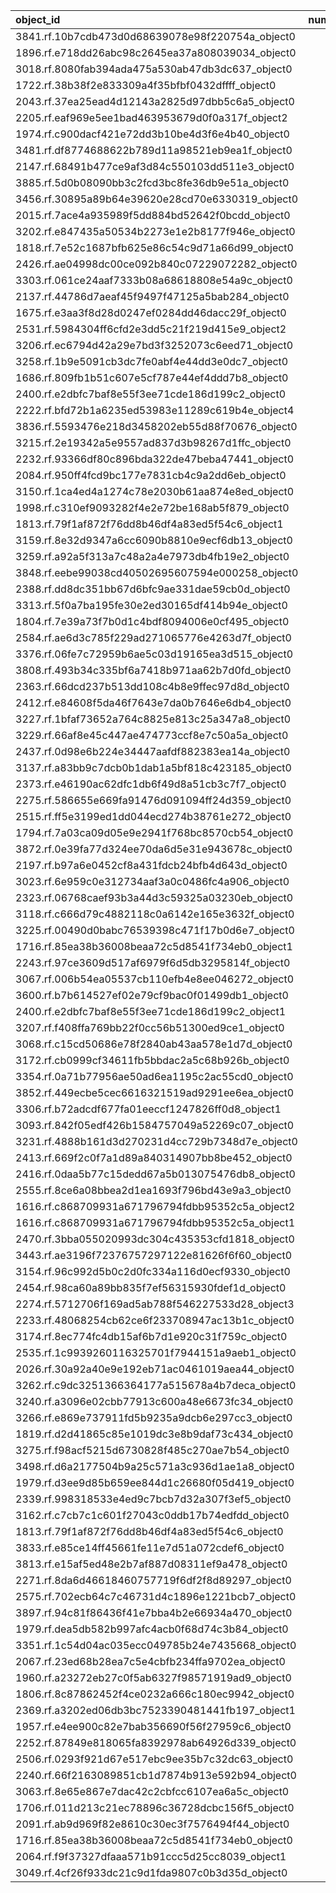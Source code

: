 | object_id                                        |   num_queries |   top1_rate |   top5_rate |   mean_rank |   median_rank |
|:-------------------------------------------------|--------------:|------------:|------------:|------------:|--------------:|
| 3841.rf.10b7cdb473d0d68639078e98f220754a_object0 |             3 |    1        |    1        |         1   |           1   |
| 1896.rf.e718dd26abc98c2645ea37a808039034_object0 |             2 |    1        |    1        |         1   |           1   |
| 3018.rf.8080fab394ada475a530ab47db3dc637_object0 |             2 |    1        |    1        |         1   |           1   |
| 1722.rf.38b38f2e833309a4f35bfbf0432dffff_object0 |             1 |    1        |    1        |         1   |           1   |
| 2043.rf.37ea25ead4d12143a2825d97dbb5c6a5_object0 |             1 |    1        |    1        |         1   |           1   |
| 2205.rf.eaf969e5ee1bad463953679d0f0a317f_object2 |             1 |    1        |    1        |         1   |           1   |
| 1974.rf.c900dacf421e72dd3b10be4d3f6e4b40_object0 |             1 |    1        |    1        |         1   |           1   |
| 3481.rf.df8774688622b789d11a98521eb9ea1f_object0 |             1 |    1        |    1        |         1   |           1   |
| 2147.rf.68491b477ce9af3d84c550103dd511e3_object0 |             1 |    1        |    1        |         1   |           1   |
| 3885.rf.5d0b08090bb3c2fcd3bc8fe36db9e51a_object0 |             1 |    1        |    1        |         1   |           1   |
| 3456.rf.30895a89b64e39620e28cd70e6330319_object0 |             1 |    1        |    1        |         1   |           1   |
| 2015.rf.7ace4a935989f5dd884bd52642f0bcdd_object0 |             1 |    1        |    1        |         1   |           1   |
| 3202.rf.e847435a50534b2273e1e2b8177f946e_object0 |             1 |    1        |    1        |         1   |           1   |
| 1818.rf.7e52c1687bfb625e86c54c9d71a66d99_object0 |             1 |    1        |    1        |         1   |           1   |
| 2426.rf.ae04998dc00ce092b840c07229072282_object0 |             1 |    1        |    1        |         1   |           1   |
| 3303.rf.061ce24aaf7333b08a68618808e54a9c_object0 |             1 |    1        |    1        |         1   |           1   |
| 2137.rf.44786d7aeaf45f9497f47125a5bab284_object0 |             1 |    1        |    1        |         1   |           1   |
| 1675.rf.e3aa3f8d28d0247ef0284dd46dacc29f_object0 |             1 |    1        |    1        |         1   |           1   |
| 2531.rf.5984304ff6cfd2e3dd5c21f219d415e9_object2 |             1 |    1        |    1        |         1   |           1   |
| 3206.rf.ec6794d42a29e7bd3f3252073c6eed71_object0 |             1 |    1        |    1        |         1   |           1   |
| 3258.rf.1b9e5091cb3dc7fe0abf4e44dd3e0dc7_object0 |             1 |    1        |    1        |         1   |           1   |
| 1686.rf.809fb1b51c607e5cf787e44ef4ddd7b8_object0 |             1 |    1        |    1        |         1   |           1   |
| 2400.rf.e2dbfc7baf8e55f3ee71cde186d199c2_object0 |             1 |    1        |    1        |         1   |           1   |
| 2222.rf.bfd72b1a6235ed53983e11289c619b4e_object4 |             1 |    1        |    1        |         1   |           1   |
| 3836.rf.5593476e218d3458202eb55d88f70676_object0 |             1 |    1        |    1        |         1   |           1   |
| 3215.rf.2e19342a5e9557ad837d3b98267d1ffc_object0 |             1 |    1        |    1        |         1   |           1   |
| 2232.rf.93366df80c896bda322de47beba47441_object0 |             1 |    1        |    1        |         1   |           1   |
| 2084.rf.950ff4fcd9bc177e7831cb4c9a2dd6eb_object0 |             1 |    1        |    1        |         1   |           1   |
| 3150.rf.1ca4ed4a1274c78e2030b61aa874e8ed_object0 |             1 |    1        |    1        |         1   |           1   |
| 1998.rf.c310ef9093282f4e2e72be168ab5f879_object0 |             1 |    1        |    1        |         1   |           1   |
| 1813.rf.79f1af872f76dd8b46df4a83ed5f54c6_object1 |             1 |    1        |    1        |         1   |           1   |
| 3159.rf.8e32d9347a6cc6090b8810e9ecf6db13_object0 |             1 |    1        |    1        |         1   |           1   |
| 3259.rf.a92a5f313a7c48a2a4e7973db4fb19e2_object0 |             1 |    1        |    1        |         1   |           1   |
| 3848.rf.eebe99038cd40502695607594e000258_object0 |             1 |    1        |    1        |         1   |           1   |
| 2388.rf.dd8dc351bb67d6bfc9ae331dae59cb0d_object0 |             1 |    1        |    1        |         1   |           1   |
| 3313.rf.5f0a7ba195fe30e2ed30165df414b94e_object0 |             1 |    1        |    1        |         1   |           1   |
| 1804.rf.7e39a73f7b0d1c4bdf8094006e0cf495_object0 |             1 |    1        |    1        |         1   |           1   |
| 2584.rf.ae6d3c785f229ad271065776e4263d7f_object0 |             1 |    1        |    1        |         1   |           1   |
| 3376.rf.06fe7c72959b6ae5c03d19165ea3d515_object0 |             1 |    1        |    1        |         1   |           1   |
| 3808.rf.493b34c335bf6a7418b971aa62b7d0fd_object0 |             1 |    1        |    1        |         1   |           1   |
| 2363.rf.66dcd237b513dd108c4b8e9ffec97d8d_object0 |             1 |    1        |    1        |         1   |           1   |
| 2412.rf.e84608f5da46f7643e7da0b7646e6db4_object0 |             1 |    1        |    1        |         1   |           1   |
| 3227.rf.1bfaf73652a764c8825e813c25a347a8_object0 |             1 |    1        |    1        |         1   |           1   |
| 3229.rf.66af8e45c447ae474773ccf8e7c50a5a_object0 |             1 |    1        |    1        |         1   |           1   |
| 2437.rf.0d98e6b224e34447aafdf882383ea14a_object0 |             1 |    1        |    1        |         1   |           1   |
| 3137.rf.a83bb9c7dcb0b1dab1a5bf818c423185_object0 |             1 |    1        |    1        |         1   |           1   |
| 2373.rf.e46190ac62dfc1db6f49d8a51cb3c7f7_object0 |             1 |    1        |    1        |         1   |           1   |
| 2275.rf.586655e669fa91476d091094ff24d359_object0 |             1 |    1        |    1        |         1   |           1   |
| 2515.rf.ff5e3199ed1dd044ecd274b38761e272_object0 |             1 |    1        |    1        |         1   |           1   |
| 1794.rf.7a03ca09d05e9e2941f768bc8570cb54_object0 |             1 |    1        |    1        |         1   |           1   |
| 3872.rf.0e39fa77d324ee70da6d5e31e943678c_object0 |             1 |    1        |    1        |         1   |           1   |
| 2197.rf.b97a6e0452cf8a431fdcb24bfb4d643d_object0 |             1 |    1        |    1        |         1   |           1   |
| 3023.rf.6e959c0e312734aaf3a0c0486fc4a906_object0 |             1 |    1        |    1        |         1   |           1   |
| 2323.rf.06768caef93b3a44d3c59325a03230eb_object0 |             1 |    1        |    1        |         1   |           1   |
| 3118.rf.c666d79c4882118c0a6142e165e3632f_object0 |             1 |    1        |    1        |         1   |           1   |
| 3225.rf.00490d0babc76539398c471f17b0d6e7_object0 |             1 |    1        |    1        |         1   |           1   |
| 1716.rf.85ea38b36008beaa72c5d8541f734eb0_object1 |             1 |    1        |    1        |         1   |           1   |
| 2243.rf.97ce3609d517af6979f6d5db3295814f_object0 |             1 |    1        |    1        |         1   |           1   |
| 3067.rf.006b54ea05537cb110efb4e8ee046272_object0 |             1 |    1        |    1        |         1   |           1   |
| 3600.rf.b7b614527ef02e79cf9bac0f01499db1_object0 |             3 |    0.666667 |    1        |         2   |           1   |
| 2400.rf.e2dbfc7baf8e55f3ee71cde186d199c2_object1 |             2 |    0.5      |    1        |         1.5 |           1.5 |
| 3207.rf.f408ffa769bb22f0cc56b51300ed9ce1_object0 |             2 |    0.5      |    1        |         2   |           2   |
| 3068.rf.c15cd50686e78f2840ab43aa578e1d7d_object0 |             3 |    0        |    0.333333 |        17   |          24   |
| 3172.rf.cb0999cf34611fb5bbdac2a5c68b926b_object0 |             2 |    0        |    0        |        19   |          19   |
| 3354.rf.0a71b77956ae50ad6ea1195c2ac55cd0_object0 |             2 |    0        |    0        |        58   |          58   |
| 3852.rf.449ecbe5cec6616321519ad9291ee6ea_object0 |             2 |    0        |    0        |        58.5 |          58.5 |
| 3306.rf.b72adcdf677fa01eeccf1247826ff0d8_object1 |             2 |    0        |    0        |        10   |          10   |
| 3093.rf.842f05edf426b1584757049a52269c07_object0 |             1 |    0        |    0        |        25   |          25   |
| 3231.rf.4888b161d3d270231d4cc729b7348d7e_object0 |             1 |    0        |    1        |         2   |           2   |
| 2413.rf.669f2c0f7a1d89a840314907bb8be452_object0 |             1 |    0        |    1        |         3   |           3   |
| 2416.rf.0daa5b77c15dedd67a5b013075476db8_object0 |             1 |    0        |    1        |         2   |           2   |
| 2555.rf.8ce6a08bbea2d1ea1693f796bd43e9a3_object0 |             1 |    0        |    1        |         2   |           2   |
| 1616.rf.c868709931a671796794fdbb95352c5a_object2 |             1 |    0        |    0        |        18   |          18   |
| 1616.rf.c868709931a671796794fdbb95352c5a_object1 |             1 |    0        |    1        |         2   |           2   |
| 2470.rf.3bba055020993dc304c435353cfd1818_object0 |             1 |    0        |    1        |         2   |           2   |
| 3443.rf.ae3196f72376757297122e81626f6f60_object0 |             1 |    0        |    1        |         3   |           3   |
| 3154.rf.96c992d5b0c2d0fc334a116d0ecf9330_object0 |             1 |    0        |    0        |        24   |          24   |
| 2454.rf.98ca60a89bb835f7ef56315930fdef1d_object0 |             1 |    0        |    0        |        23   |          23   |
| 2274.rf.5712706f169ad5ab788f546227533d28_object3 |             1 |    0        |    0        |        44   |          44   |
| 2233.rf.48068254cb62ce6f233708947ac13b1c_object0 |             1 |    0        |    1        |         2   |           2   |
| 3174.rf.8ec774fc4db15af6b7d1e920c31f759c_object0 |             1 |    0        |    0        |        41   |          41   |
| 2535.rf.1c9939260116325701f7944151a9aeb1_object0 |             1 |    0        |    0        |         7   |           7   |
| 2026.rf.30a92a40e9e192eb71ac0461019aea44_object0 |             1 |    0        |    1        |         3   |           3   |
| 3262.rf.c9dc3251366364177a515678a4b7deca_object0 |             1 |    0        |    0        |        18   |          18   |
| 3240.rf.a3096e02cbb77913c600a48e6673fc34_object0 |             1 |    0        |    0        |        68   |          68   |
| 3266.rf.e869e737911fd5b9235a9dcb6e297cc3_object0 |             1 |    0        |    0        |        16   |          16   |
| 1819.rf.d2d41865c85e1019dc3e8b9daf73c434_object0 |             1 |    0        |    0        |        57   |          57   |
| 3275.rf.f98acf5215d6730828f485c270ae7b54_object0 |             1 |    0        |    0        |        21   |          21   |
| 3498.rf.d6a2177504b9a25c571a3c936d1ae1a8_object0 |             1 |    0        |    0        |        23   |          23   |
| 1979.rf.d3ee9d85b659ee844d1c26680f05d419_object0 |             1 |    0        |    1        |         2   |           2   |
| 2339.rf.998318533e4ed9c7bcb7d32a307f3ef5_object0 |             1 |    0        |    0        |        65   |          65   |
| 3162.rf.c7cb7c1c601f27043c0ddb17b74edfdd_object0 |             1 |    0        |    1        |         3   |           3   |
| 1813.rf.79f1af872f76dd8b46df4a83ed5f54c6_object0 |             1 |    0        |    0        |        14   |          14   |
| 3833.rf.e85ce14ff45661fe11e7d51a072cdef6_object0 |             1 |    0        |    0        |        13   |          13   |
| 3813.rf.e15af5ed48e2b7af887d08311ef9a478_object0 |             1 |    0        |    0        |        32   |          32   |
| 2271.rf.8da6d46618460757719f6df2f8d89297_object0 |             1 |    0        |    1        |         5   |           5   |
| 2575.rf.702ecb64c7c46731d4c1896e1221bcb7_object0 |             1 |    0        |    1        |         4   |           4   |
| 3897.rf.94c81f86436f41e7bba4b2e66934a470_object0 |             1 |    0        |    1        |         4   |           4   |
| 1979.rf.dea5db582b997afc4acb0f68d74c3b84_object0 |             1 |    0        |    1        |         2   |           2   |
| 3351.rf.1c54d04ac035ecc049785b24e7435668_object0 |             1 |    0        |    0        |         7   |           7   |
| 2067.rf.23ed68b28ea7c5e4cbfb234ffa9702ea_object0 |             1 |    0        |    1        |         4   |           4   |
| 1960.rf.a23272eb27c0f5ab6327f98571919ad9_object0 |             1 |    0        |    1        |         2   |           2   |
| 1806.rf.8c87862452f4ce0232a666c180ec9942_object0 |             1 |    0        |    1        |         3   |           3   |
| 2369.rf.a3202ed06db3bc7523390481441fb197_object1 |             1 |    0        |    0        |         6   |           6   |
| 1957.rf.e4ee900c82e7bab356690f56f27959c6_object0 |             1 |    0        |    1        |         2   |           2   |
| 2252.rf.87849e818065fa8392978ab64926d339_object0 |             1 |    0        |    1        |         3   |           3   |
| 2506.rf.0293f921d67e517ebc9ee35b7c32dc63_object0 |             1 |    0        |    1        |         2   |           2   |
| 2240.rf.66f2163089851cb1d7874b913e592b94_object0 |             1 |    0        |    0        |        19   |          19   |
| 3063.rf.8e65e867e7dac42c2cbfcc6107ea6a5c_object0 |             1 |    0        |    1        |         2   |           2   |
| 1706.rf.011d213c21ec78896c36728dcbc156f5_object0 |             1 |    0        |    0        |        11   |          11   |
| 2091.rf.ab9d969f82e8610c30ec3f7576494f44_object0 |             1 |    0        |    0        |        20   |          20   |
| 1716.rf.85ea38b36008beaa72c5d8541f734eb0_object0 |             1 |    0        |    1        |         4   |           4   |
| 2064.rf.f9f37327dfaaa571b91ccc5d25cc8039_object1 |             1 |    0        |    0        |         7   |           7   |
| 3049.rf.4cf26f933dc21c9d1fda9807c0b3d35d_object0 |             1 |    0        |    0        |        58   |          58   |